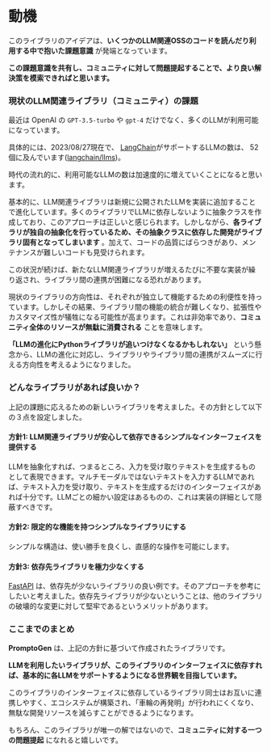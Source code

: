 # 動機

このライブラリのアイデアは、**いくつかのLLM関連OSSのコードを読んだり利用する中で抱いた課題意識** が発端となっています。

**この課題意識を共有し、コミュニティに対して問題提起することで、より良い解決策を模索できればと思います。**

### 現状のLLM関連ライブラリ（コミュニティ）の課題

最近は OpenAI の `GPT-3.5-turbo` や `gpt-4` だけでなく、多くのLLMが利用可能になっています。

具体的には、2023/08/27現在で、 [LangChain](https://github.com/langchain-ai/langchain)がサポートするLLMの数は、 52個に及んでいます([langchain/llms](https://github.com/langchain-ai/langchain/tree/1960ac8d25c142f23a10a8203e6ccd14c8ca6be7/libs/langchain/langchain/llms))。

時代の流れ的に、利用可能なLLMの数は加速度的に増えていくことになると思います。

基本的に、LLM関連ライブラリは新規に公開されたLLMを実装に追加することで進化しています。多くのライブラリでLLMに依存しないように抽象クラスを作成しており、このアプローチは正しいと感じられます。しかしながら、**各ライブラリが独自の抽象化を行っているため、その抽象クラスに依存した開発がライブラリ固有となってしまいます** 。加えて、コードの品質にばらつきがあり、メンテナンスが難しいコードも見受けられます。

この状況が続けば、新たなLLM関連ライブラリが増えるたびに不要な実装が繰り返され、ライブラリ間の連携が困難になる恐れがあります。

現状のライブラリの方向性は、それぞれが独立して機能するための利便性を持っています。しかしその結果、ライブラリ間の機能の統合が難しくなり、拡張性やカスタマイズ性が犠牲になる可能性が高まります。これは非効率であり、**コミュニティ全体のリソースが無駄に消費される** ことを意味します。

**「LLMの進化にPythonライブラリが追いつけなくなるかもしれない」** という懸念から、LLMの進化に対応し、ライブラリやライブラリ間の連携がスムーズに行える方向性を考えるようになりました。

### どんなライブラリがあれば良いか？

上記の課題に応えるための新しいライブラリを考えました。その方針として以下の３点を設定しました。

#### 方針1: **LLM関連ライブラリが安心して依存できるシンプルなインターフェイスを提供する**

LLMを抽象化すれば、つまるところ、入力を受け取りテキストを生成するものとして表現できます。マルチモーダルではないテキストを入力するLLMであれば、テキスト入力を受け取り、テキストを生成するだけのインターフェイスがあれば十分です。LLMごとの細かい設定はあるものの、これは実装の詳細として隠蔽すべきです。

#### 方針2: **限定的な機能を持つシンプルなライブラリにする**

シンプルな構造は、使い勝手を良くし、直感的な操作を可能にします。

#### 方針3: **依存先ライブラリを極力少なくする**

[FastAPI](https://github.com/tiangolo/fastapi) は、依存先が少ないライブラリの良い例です。そのアプローチを参考にしたいと考えました。依存先ライブラリが少ないということは、他のライブラリの破壊的な変更に対して堅牢であるというメリットがあります。

### ここまでのまとめ

**PromptoGen** は、上記の方針に基づいて作成されたライブラリです。

**LLMを利用したいライブラリが、このライブラリのインターフェイスに依存すれば、基本的に各LLMをサポートするようになる世界観を目指しています。**

このライブラリのインターフェイスに依存しているライブラリ同士はお互いに連携しやすく、エコシステムが構築され、「車輪の再発明」が行われにくくなり、無駄な開発リソースを減らすことができるようになります。

もちろん、このライブラリが唯一の解ではないので、**コミュニティに対する一つの問題提起** になれると嬉しいです。
